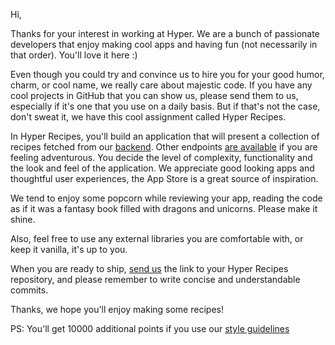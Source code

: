 Hi,

Thanks for your interest in working at Hyper. We are a bunch of passionate developers that enjoy making cool apps and having fun (not necessarily in that order). You'll love it here :)

Even though you could try and convince us to hire you for your good humor, charm, or cool name, we really care about majestic code. If you have any cool projects in GitHub that you can show us, please send them to us, especially if it's one that you use on a daily basis. But if that's not the case, don't sweat it, we have this cool assignment called Hyper Recipes.

In Hyper Recipes, you'll build an application that will present a collection of recipes fetched from our [ backend](http://hyper-recipes.herokuapp.com/recipes). Other endpoints [are available](https://github.com/hyperoslo/hyper-recipes/blob/master/README.md) if you are feeling adventurous. You decide the level of complexity, functionality and the look and feel of the application. We appreciate good looking apps and thoughtful user experiences, the App Store is a great source of inspiration.

We tend to enjoy some popcorn while reviewing your app, reading the code as if it was a fantasy book filled with dragons and unicorns. Please make it shine.

Also, feel free to use any external libraries you are comfortable with, or keep it vanilla, it's up to you.

When you are ready to ship, [send us](mailto:ios@hyper.no) the link to your Hyper Recipes repository, and please remember to write concise and understandable commits.

Thanks, we hope you'll enjoy making some recipes!

PS: You'll get 10000 additional points if you use our [style guidelines](https://github.com/hyperoslo/iOS-playbook/blob/master/STYLE_GUIDELINES.md)
